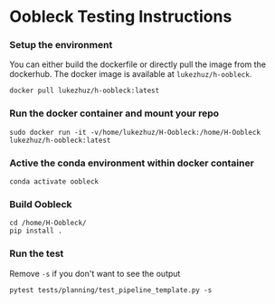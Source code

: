 # Oobleck Testing Instructions

### Setup the environment
You can either build the dockerfile or directly pull the image from the dockerhub. The docker image is available at `lukezhuz/h-oobleck`.
```
docker pull lukezhuz/h-oobleck:latest
```

### Run the docker container and mount your repo
```
sudo docker run -it -v/home/lukezhuz/H-Oobleck:/home/H-Oobleck lukezhuz/h-oobleck:latest
```

### Active the conda environment within docker container
```
conda activate oobleck
```

### Build Oobleck
```
cd /home/H-Oobleck/
pip install .
```

### Run the test
Remove `-s` if you don't want to see the output
```
pytest tests/planning/test_pipeline_template.py -s
```

